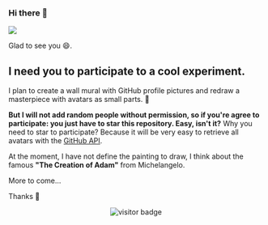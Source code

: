 ### Hi there 👋

![](https://upload.wikimedia.org/wikipedia/commons/thumb/5/5b/Michelangelo_-_Creation_of_Adam_%28cropped%29.jpg/600px-Michelangelo_-_Creation_of_Adam_%28cropped%29.jpg)

Glad to see you :smile:.

## I need you to participate to a cool experiment.

I plan to create a wall mural with GitHub profile pictures and redraw a masterpiece with avatars as small parts. :art:

**But I will not add random people without permission, so if you're agree to participate: you just have to star this repository. Easy, isn't it?** Why you need to star to participate? Because it will be very easy to retrieve all avatars with the [GitHub API](https://developer.github.com/v3/activity/starring/#list-stargazers).

At the moment, I have not define the painting to draw, I think about the famous **"The Creation of Adam"** from Michelangelo.

More to come...

Thanks :pray:

<p align="center">
  <img src="https://visitor-badge.glitch.me/badge?page_id=pgrimaud.pgrimaud" alt="visitor badge"/>
</p>
